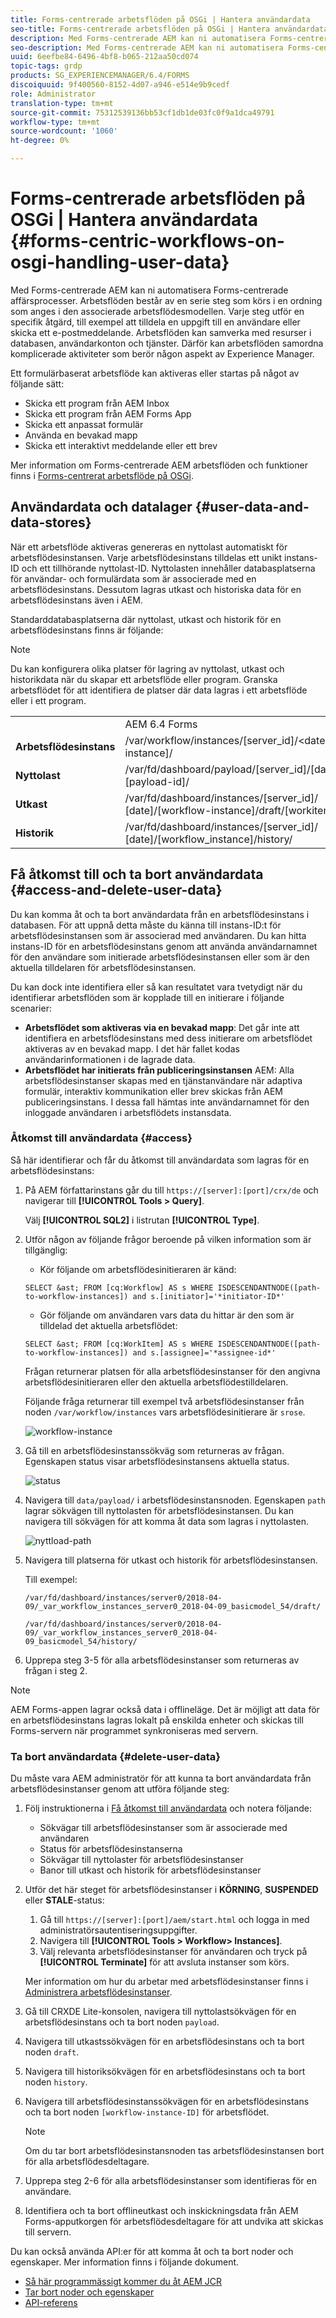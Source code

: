 ```yaml
---
title: Forms-centrerade arbetsflöden på OSGi | Hantera användardata
seo-title: Forms-centrerade arbetsflöden på OSGi | Hantera användardata
description: Med Forms-centrerade AEM kan ni automatisera Forms-centrerade affärsprocesser. Mer om användardata och datalager. Lär dig hur du får åtkomst till och tar bort användardata.
seo-description: Med Forms-centrerade AEM kan ni automatisera Forms-centrerade affärsprocesser. Mer om användardata och datalager. Lär dig hur du får åtkomst till och tar bort användardata.
uuid: 6eefbe84-6496-4bf8-b065-212aa50cd074
topic-tags: grdp
products: SG_EXPERIENCEMANAGER/6.4/FORMS
discoiquuid: 9f400560-8152-4d07-a946-e514e9b9cedf
role: Administrator
translation-type: tm+mt
source-git-commit: 75312539136bb53cf1db1de03fc0f9a1dca49791
workflow-type: tm+mt
source-wordcount: '1060'
ht-degree: 0%

---
```



# Forms-centrerade arbetsflöden på OSGi | Hantera användardata {#forms-centric-workflows-on-osgi-handling-user-data}

Med Forms-centrerade AEM kan ni automatisera Forms-centrerade affärsprocesser. Arbetsflöden består av en serie steg som körs i en ordning som anges i den associerade arbetsflödesmodellen. Varje steg utför en specifik åtgärd, till exempel att tilldela en uppgift till en användare eller skicka ett e-postmeddelande. Arbetsflöden kan samverka med resurser i databasen, användarkonton och tjänster. Därför kan arbetsflöden samordna komplicerade aktiviteter som berör någon aspekt av Experience Manager.

Ett formulärbaserat arbetsflöde kan aktiveras eller startas på något av följande sätt:

* Skicka ett program från AEM Inbox
* Skicka ett program från AEM Forms App
* Skicka ett anpassat formulär
* Använda en bevakad mapp
* Skicka ett interaktivt meddelande eller ett brev

Mer information om Forms-centrerade AEM arbetsflöden och funktioner finns i [Forms-centrerat arbetsflöde på OSGi](/help/forms/using/aem-forms-workflow.md).

## Användardata och datalager {#user-data-and-data-stores}

När ett arbetsflöde aktiveras genereras en nyttolast automatiskt för arbetsflödesinstansen. Varje arbetsflödesinstans tilldelas ett unikt instans-ID och ett tillhörande nyttolast-ID. Nyttolasten innehåller databasplatserna för användar- och formulärdata som är associerade med en arbetsflödesinstans. Dessutom lagras utkast och historiska data för en arbetsflödesinstans även i AEM.

Standarddatabasplatserna där nyttolast, utkast och historik för en arbetsflödesinstans finns är följande:

>[!NOTE]
>
>Du kan konfigurera olika platser för lagring av nyttolast, utkast och historikdata när du skapar ett arbetsflöde eller program. Granska arbetsflödet för att identifiera de platser där data lagras i ett arbetsflöde eller i ett program.

<table> 
 <tbody> 
  <tr> 
   <td> </td> 
   <td>AEM 6.4 Forms</td> 
   <td>AEM 6.3 Forms</td> 
  </tr> 
  <tr> 
   <td><strong>Arbetsflödesinstans <br /></strong></td> 
   <td>/var/workflow/instances/[server_id]/&lt;date&gt;/[workflow-instance]/</td> 
   <td>/etc/workflow/instances/[server_id]/[date]/[workflow-instance]/</td> 
  </tr> 
  <tr> 
   <td><strong>Nyttolast</strong></td> 
   <td>/var/fd/dashboard/payload/[server_id]/[date]/<br /> [payload-id]/</td> 
   <td>/etc/fd/dashboard/payload/[server_id]/[date]/<br /> [payload-id]/</td> 
  </tr> 
  <tr> 
   <td><strong>Utkast</strong></td> 
   <td>/var/fd/dashboard/instances/[server_id]/<br /> [date]/[workflow-instance]/draft/[workitem]/</td> 
   <td>/etc/fd/dashboard/instances/[server_id]/<br /> [date]/[workflow-instance]/draft/[workitem]/</td> 
  </tr> 
  <tr> 
   <td><strong>Historik</strong></td> 
   <td>/var/fd/dashboard/instances/[server_id]/<br /> [date]/[workflow_instance]/history/</td> 
   <td>/etc/fd/dashboard/instances/[server_id]/<br /> [date]/[workflow_instance]/history/</td> 
  </tr> 
 </tbody> 
</table>

## Få åtkomst till och ta bort användardata {#access-and-delete-user-data}

Du kan komma åt och ta bort användardata från en arbetsflödesinstans i databasen. För att uppnå detta måste du känna till instans-ID:t för arbetsflödesinstansen som är associerad med användaren. Du kan hitta instans-ID för en arbetsflödesinstans genom att använda användarnamnet för den användare som initierade arbetsflödesinstansen eller som är den aktuella tilldelaren för arbetsflödesinstansen.

Du kan dock inte identifiera eller så kan resultatet vara tvetydigt när du identifierar arbetsflöden som är kopplade till en initierare i följande scenarier:

* **Arbetsflödet som aktiveras via en bevakad mapp**: Det går inte att identifiera en arbetsflödesinstans med dess initierare om arbetsflödet aktiveras av en bevakad mapp. I det här fallet kodas användarinformationen i de lagrade data.
* **Arbetsflödet har initierats från publiceringsinstansen** AEM: Alla arbetsflödesinstanser skapas med en tjänstanvändare när adaptiva formulär, interaktiv kommunikation eller brev skickas från AEM publiceringsinstans. I dessa fall hämtas inte användarnamnet för den inloggade användaren i arbetsflödets instansdata.

### Åtkomst till användardata {#access}

Så här identifierar och får du åtkomst till användardata som lagras för en arbetsflödesinstans:

1. På AEM författarinstans går du till `https://[server]:[port]/crx/de` och navigerar till **[!UICONTROL Tools > Query]**.

   Välj **[!UICONTROL SQL2]** i listrutan **[!UICONTROL Type]**.

1. Utför någon av följande frågor beroende på vilken information som är tillgänglig:

   * Kör följande om arbetsflödesinitieraren är känd:

   `SELECT &ast; FROM [cq:Workflow] AS s WHERE ISDESCENDANTNODE([path-to-workflow-instances]) and s.[initiator]='*initiator-ID*'`

   * Gör följande om användaren vars data du hittar är den som är tilldelad det aktuella arbetsflödet:

   `SELECT &ast; FROM [cq:WorkItem] AS s WHERE ISDESCENDANTNODE([path-to-workflow-instances]) and s.[assignee]='*assignee-id*'`

   Frågan returnerar platsen för alla arbetsflödesinstanser för den angivna arbetsflödesinitieraren eller den aktuella arbetsflödestilldelaren.

   Följande fråga returnerar till exempel två arbetsflödesinstanser från noden `/var/workflow/instances` vars arbetsflödesinitierare är `srose`.

   ![workflow-instance](assets/workflow-instance.png)

1. Gå till en arbetsflödesinstanssökväg som returneras av frågan. Egenskapen status visar arbetsflödesinstansens aktuella status.

   ![status](assets/status.png)

1. Navigera till `data/payload/` i arbetsflödesinstansnoden. Egenskapen `path` lagrar sökvägen till nyttolasten för arbetsflödesinstansen. Du kan navigera till sökvägen för att komma åt data som lagras i nyttolasten.

   ![nyttload-path](assets/payload-path.png)

1. Navigera till platserna för utkast och historik för arbetsflödesinstansen.

   Till exempel:

   `/var/fd/dashboard/instances/server0/2018-04-09/_var_workflow_instances_server0_2018-04-09_basicmodel_54/draft/`

   `/var/fd/dashboard/instances/server0/2018-04-09/_var_workflow_instances_server0_2018-04-09_basicmodel_54/history/`

1. Upprepa steg 3-5 för alla arbetsflödesinstanser som returneras av frågan i steg 2.

>[!NOTE]
>
>AEM Forms-appen lagrar också data i offlineläge. Det är möjligt att data för en arbetsflödesinstans lagras lokalt på enskilda enheter och skickas till Forms-servern när programmet synkroniseras med servern.

### Ta bort användardata {#delete-user-data}

Du måste vara AEM administratör för att kunna ta bort användardata från arbetsflödesinstanser genom att utföra följande steg:

1. Följ instruktionerna i [Få åtkomst till användardata](/help/forms/using/forms-workflow-osgi-handling-user-data.md#access) och notera följande:

   * Sökvägar till arbetsflödesinstanser som är associerade med användaren
   * Status för arbetsflödesinstanserna
   * Sökvägar till nyttolaster för arbetsflödesinstanser
   * Banor till utkast och historik för arbetsflödesinstanser

1. Utför det här steget för arbetsflödesinstanser i **KÖRNING**, **SUSPENDED** eller **STALE**-status:

   1. Gå till `https://[server]:[port]/aem/start.html` och logga in med administratörsautentiseringsuppgifter.
   1. Navigera till **[!UICONTROL Tools > Workflow> Instances]**.
   1. Välj relevanta arbetsflödesinstanser för användaren och tryck på **[!UICONTROL Terminate]** för att avsluta instanser som körs.

   Mer information om hur du arbetar med arbetsflödesinstanser finns i [Administrera arbetsflödesinstanser](/help/sites-administering/workflows-administering.md).

1. Gå till CRXDE Lite-konsolen, navigera till nyttolastsökvägen för en arbetsflödesinstans och ta bort noden `payload`.
1. Navigera till utkastssökvägen för en arbetsflödesinstans och ta bort noden `draft`.
1. Navigera till historiksökvägen för en arbetsflödesinstans och ta bort noden `history`.
1. Navigera till arbetsflödesinstanssökvägen för en arbetsflödesinstans och ta bort noden `[workflow-instance-ID]` för arbetsflödet.

   >[!NOTE]
   >
   >Om du tar bort arbetsflödesinstansnoden tas arbetsflödesinstansen bort för alla arbetsflödesdeltagare.

1. Upprepa steg 2-6 för alla arbetsflödesinstanser som identifieras för en användare.
1. Identifiera och ta bort offlineutkast och inskickningsdata från AEM Forms-apputkorgen för arbetsflödesdeltagare för att undvika att skickas till servern.

Du kan också använda API:er för att komma åt och ta bort noder och egenskaper. Mer information finns i följande dokument.

* [Så här programmässigt kommer du åt AEM JCR](/help/sites-developing/access-jcr.md)
* [Tar bort noder och egenskaper](https://docs.adobe.com/docs/en/spec/jcr/2.0/10_Writing.html#10.9%20Removing%20Nodes%20and%20Properties)
* [API-referens](https://helpx.adobe.com/experience-manager/6-3/sites-developing/reference-materials/javadoc/overview-summary.html)

